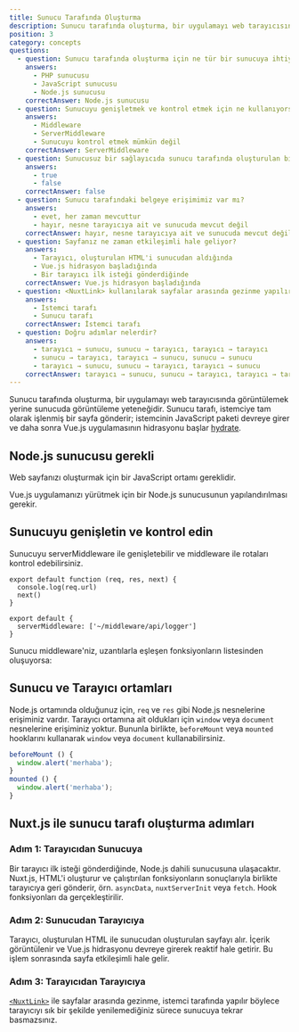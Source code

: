 ```yaml
---
title: Sunucu Tarafında Oluşturma
description: Sunucu tarafında oluşturma, bir uygulamayı web tarayıcısında görüntülemek yerine sunucuda görüntüleme yeteneğidir.
position: 3
category: concepts
questions:
  - question: Sunucu tarafında oluşturma için ne tür bir sunucuya ihtiyacınız var?
    answers:
      - PHP sunucusu
      - JavaScript sunucusu
      - Node.js sunucusu
    correctAnswer: Node.js sunucusu
  - question: Sunucuyu genişletmek ve kontrol etmek için ne kullanıyorsunuz?
    answers:
      - Middleware
      - ServerMiddleware
      - Sunucuyu kontrol etmek mümkün değil
    correctAnswer: ServerMiddleware
  - question: Sunucusuz bir sağlayıcıda sunucu tarafında oluşturulan bir uygulamayı barındırabilirsiniz
    answers:
      - true
      - false
    correctAnswer: false
  - question: Sunucu tarafındaki belgeye erişimimiz var mı?
    answers:
      - evet, her zaman mevcuttur
      - hayır, nesne tarayıcıya ait ve sunucuda mevcut değil
    correctAnswer: hayır, nesne tarayıcıya ait ve sunucuda mevcut değil
  - question: Sayfanız ne zaman etkileşimli hale geliyor?
    answers:
      - Tarayıcı, oluşturulan HTML'i sunucudan aldığında
      - Vue.js hidrasyon başladığında
      - Bir tarayıcı ilk isteği gönderdiğinde
    correctAnswer: Vue.js hidrasyon başladığında
  - question: <NuxtLink> kullanılarak sayfalar arasında gezinme yapılır
    answers:
      - İstemci tarafı
      - Sunucu tarafı
    correctAnswer: İstemci tarafı
  - question: Doğru adımlar nelerdir?
    answers:
      - tarayıcı → sunucu, sunucu → tarayıcı, tarayıcı → tarayıcı
      - sunucu → tarayıcı, tarayıcı → sunucu, sunucu → sunucu
      - tarayıcı → sunucu, sunucu → tarayıcı, tarayıcı → sunucu
    correctAnswer: tarayıcı → sunucu, sunucu → tarayıcı, tarayıcı → tarayıcı
---
```


Sunucu tarafında oluşturma, bir uygulamayı web tarayıcısında görüntülemek yerine sunucuda görüntüleme yeteneğidir. Sunucu tarafı, istemciye tam olarak işlenmiş bir sayfa gönderir; istemcinin JavaScript paketi devreye girer ve daha sonra Vue.js uygulamasının hidrasyonu başlar [hydrate](https://ssr.vuejs.org/guide/hydration.html).

## Node.js sunucusu gerekli

Web sayfanızı oluşturmak için bir JavaScript ortamı gereklidir.

Vue.js uygulamanızı yürütmek için bir Node.js sunucusunun yapılandırılması gerekir.

## Sunucuyu genişletin ve kontrol edin

Sunucuyu serverMiddleware ile genişletebilir ve middleware ile rotaları kontrol edebilirsiniz.

```js{}[middleware/api/logger.js]
export default function (req, res, next) {
  console.log(req.url)
  next()
}
```

```js{}[nuxt.config.js]
export default {
  serverMiddleware: ['~/middleware/api/logger']
}
```
Sunucu middleware'niz, uzantılarla eşleşen fonksiyonların listesinden oluşuyorsa:

## Sunucu ve Tarayıcı ortamları

Node.js ortamında olduğunuz için, `req` ve `res` gibi Node.js nesnelerine erişiminiz vardır. Tarayıcı ortamına ait oldukları için `window` veya `document` nesnelerine erişiminiz yoktur. Bununla birlikte, `beforeMount` veya `mounted` hooklarını kullanarak `window` veya `document` kullanabilirsiniz.

```js
beforeMount () {
  window.alert('merhaba');
}
mounted () {
  window.alert('merhaba');
}
```

## Nuxt.js ile sunucu tarafı oluşturma adımları

### Adım 1: Tarayıcıdan Sunucuya

Bir tarayıcı ilk isteği gönderdiğinde, Node.js dahili sunucusuna ulaşacaktır. Nuxt.js, HTML'i oluşturur ve çalıştırılan fonksiyonların sonuçlarıyla birlikte tarayıcıya geri gönderir, örn. `asyncData`, `nuxtServerInit` veya `fetch`. Hook fonksiyonları da gerçekleştirilir.

### Adım 2: Sunucudan Tarayıcıya

Tarayıcı, oluşturulan HTML ile sunucudan oluşturulan sayfayı alır. İçerik görüntülenir ve Vue.js hidrasyonu devreye girerek reaktif hale getirir. Bu işlem sonrasında sayfa etkileşimli hale gelir.

### Adım 3: Tarayıcıdan Tarayıcıya

[`<NuxtLink>`](/docs/2.x/features/nuxt-components#the-nuxtlink-component) ile sayfalar arasında gezinme, istemci tarafında yapılır böylece tarayıcıyı sık bir şekilde yenilemediğiniz sürece sunucuya tekrar basmazsınız.

<quiz :questions="questions"></quiz>
